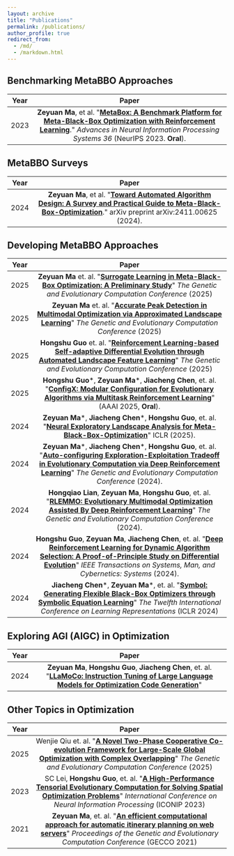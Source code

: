 ```yaml
---
layout: archive
title: "Publications"
permalink: /publications/
author_profile: true
redirect_from: 
  - /md/
  - /markdown.html
---
```


## Benchmarking MetaBBO Approaches

| Year | Paper |
|:---:|:---:|
| 2023 | **Zeyuan Ma**, et al. "[**MetaBox: A Benchmark Platform for Meta-Black-Box Optimization with Reinforcement Learning**](https://neurips.cc/virtual/2023/oral/73737)." *Advances in Neural Information Processing Systems 36* (NeurIPS 2023. **Oral**). | 

## MetaBBO Surveys

| Year | Paper |
|:---:|:---:|
| 2024 | **Zeyuan Ma**, et al. "[**Toward Automated Algorithm Design: A Survey and Practical Guide to Meta-Black-Box-Optimization**](https://arxiv.org/abs/2411.00625)." arXiv preprint arXiv:2411.00625 (2024). | 

## Developing MetaBBO Approaches

| Year | Paper |
|:---:|:---:|
| 2025 | **Zeyuan Ma** et. al. "[**Surrogate Learning in Meta-Black-Box Optimization: A Preliminary Study**](https://arxiv.org/abs/2503.18060)" *The Genetic and Evolutionary Computation Conference* (2025) |
| 2025 | **Zeyuan Ma** et. al. "[**Accurate Peak Detection in Multimodal Optimization via Approximated Landscape Learning**](https://arxiv.org/abs/2503.18066)" *The Genetic and Evolutionary Computation Conference* (2025) |
| 2025 | **Hongshu Guo** et. al. "[**Reinforcement Learning-based Self-adaptive Differential Evolution through Automated Landscape Feature Learning**](https://arxiv.org/abs/2503.18061)" *The Genetic and Evolutionary Computation Conference* (2025) |
| 2025 | **Hongshu Guo**\*, **Zeyuan Ma**\*, **Jiacheng Chen**, et. al. "[**ConfigX: Modular Configuration for Evolutionary Algorithms via Multitask Reinforcement Learning**](https://arxiv.org/abs/2412.07507)" (AAAI 2025, **Oral**). |
| 2024 | **Zeyuan Ma**\*, **Jiacheng Chen**\*, **Hongshu Guo**, et. al. "[**Neural Exploratory Landscape Analysis for Meta-Black-Box-Optimization**](https://openreview.net/forum?id=EEI5R89Cmv)" ICLR (2025). |
| 2024 | **Zeyuan Ma**\*, **Jiacheng Chen**\*, **Hongshu Guo**, et. al. "[**Auto-configuring Exploration-Exploitation Tradeoff in Evolutionary Computation via Deep Reinforcement Learning**](https://arxiv.org/pdf/2404.08239.pdf)" *The Genetic and Evolutionary Computation Conference* (2024). |
| 2024 | **Hongqiao Lian**, **Zeyuan Ma**, **Hongshu Guo**, et. al. "[**RLEMMO: Evolutionary Multimodal Optimization Assisted By Deep Reinforcement Learning**](https://arxiv.org/pdf/2404.08242.pdf)" *The Genetic and Evolutionary Computation Conference* (2024). |
| 2024 | **Hongshu Guo**, **Zeyuan Ma**, **Jiacheng Chen**, et. al. "[**Deep Reinforcement Learning for Dynamic Algorithm Selection: A Proof-of-Principle Study on Differential Evolution**](https://ieeexplore.ieee.org/abstract/document/10496708)" *IEEE Transactions on Systems, Man, and Cybernetics: Systems* (2024). |
| 2024 | **Jiacheng Chen**\*, **Zeyuan Ma**\*, et. al. "[**Symbol: Generating Flexible Black-Box Optimizers through Symbolic Equation Learning**](https://openreview.net/forum?id=vLJcd43U7a&noteId=Z5vpEil2mt)" *The Twelfth International Conference on Learning Representations* (ICLR 2024) |

## Exploring AGI (AIGC) in Optimization

| Year | Paper |
|:---:|:---:|
| 2024 | **Zeyuan Ma**, **Hongshu Guo**, **Jiacheng Chen**, et. al. "[**LLaMoCo: Instruction Tuning of Large Language Models for Optimization Code Generation**](https://arxiv.org/abs/2403.01131)" |

## Other Topics in Optimization

| Year | Paper |
|:---:|:---:|
| 2025 | Wenjie Qiu et. al. "[**A Novel Two-Phase Cooperative Co-evolution Framework for Large-Scale Global Optimization with Complex Overlapping**](https://arxiv.org/abs/2503.21797)" *The Genetic and Evolutionary Computation Conference* (2025) |
| 2023 | SC Lei, **Hongshu Guo**, et. al. "[**A High-Performance Tensorial Evolutionary Computation for Solving Spatial Optimization Problems**](https://link.springer.com/chapter/10.1007/978-981-99-8126-7_27)" *International Conference on Neural Information Processing* (ICONIP 2023) |
| 2021 | **Zeyuan Ma**, et. al. "[**An efficient computational approach for automatic itinerary planning on web servers**](https://dl.acm.org/doi/abs/10.1145/3449639.3459301)" *Proceedings of the Genetic and Evolutionary Computation Conference* (GECCO 2021) |

